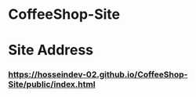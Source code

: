 # CoffeeShop-Site



# Site Address

### https://hosseindev-02.github.io/CoffeeShop-Site/public/index.html
